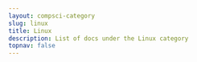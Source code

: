 ```yaml
---
layout: compsci-category
slug: linux
title: Linux
description: List of docs under the Linux category
topnav: false
---
```

